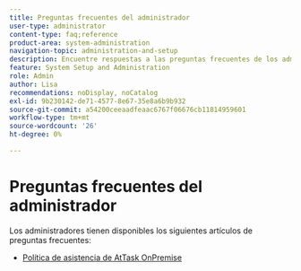 ```yaml
---
title: Preguntas frecuentes del administrador
user-type: administrator
content-type: faq;reference
product-area: system-administration
navigation-topic: administration-and-setup
description: Encuentre respuestas a las preguntas frecuentes de los administradores de Workfront aquí.
feature: System Setup and Administration
role: Admin
author: Lisa
recommendations: noDisplay, noCatalog
exl-id: 9b230142-de71-4577-8e67-35e8a6b9b932
source-git-commit: a54200ceeaadfeaac6767f06676cb11814959601
workflow-type: tm+mt
source-wordcount: '26'
ht-degree: 0%

---
```


# Preguntas frecuentes del administrador

Los administradores tienen disponibles los siguientes artículos de preguntas frecuentes:

* [Política de asistencia de AtTask OnPremise](../../administration-and-setup/administrator-faqs/attask-onpremise-support-policy.md)

  <!--
  <li Migrating to another cluster</a> </li>
  -->
